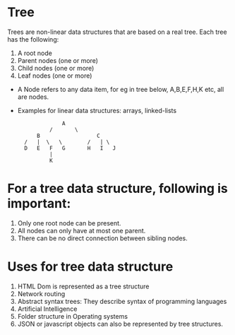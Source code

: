 # Tree
Trees are non-linear data structures that are based on a real tree. Each tree has the following:
1. A root node
2. Parent nodes (one or more)
3. Child nodes (one or more)
4. Leaf nodes (one or more)

* A Node refers to any data item, for eg in tree below, A,B,E,F,H,K etc, all are nodes.
* Examples for linear data structures: arrays, linked-lists

                    A
                /       \
            B                  C
        /   |  \   \        /   | \
        D   E   F   G       H   I   J
                |
                K

# For a tree data structure, following is important:
1. Only one root node can be present.
2. All nodes can only have at most one parent.
3. There can be no direct connection between sibling nodes. 

# Uses for tree data structure
1. HTML Dom is represented as a tree structure
2. Network routing
3. Abstract syntax trees: They describe syntax of programming languages
4. Artificial Intelligence
5. Folder structure in Operating systems
6. JSON or javascript objects can also be represented by tree structures.
